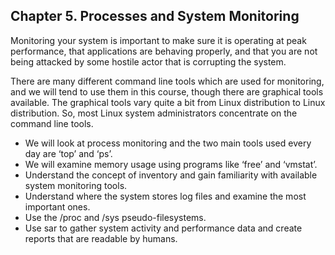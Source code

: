 ## Chapter 5. Processes and System Monitoring

Monitoring your system is important to make sure it is operating at peak performance, that applications are behaving properly, and that you are not being attacked by some hostile actor that is corrupting the system.

There are many different command line tools which are used for monitoring, and we will tend to use them in this course, though there are graphical tools available. The graphical tools vary quite a bit from Linux distribution to Linux distribution. So, most Linux system administrators concentrate on the command line tools.

- We will look at process monitoring and the two main tools used every day are ‘top’ and ‘ps’.
- We will examine memory usage using programs like ‘free’ and ‘vmstat’.
- Understand the concept of inventory and gain familiarity with available system monitoring tools.
- Understand where the system stores log files and examine the most important ones.
- Use the /proc and /sys pseudo-filesystems.
- Use sar to gather system activity and performance data and create reports that are readable by humans.




